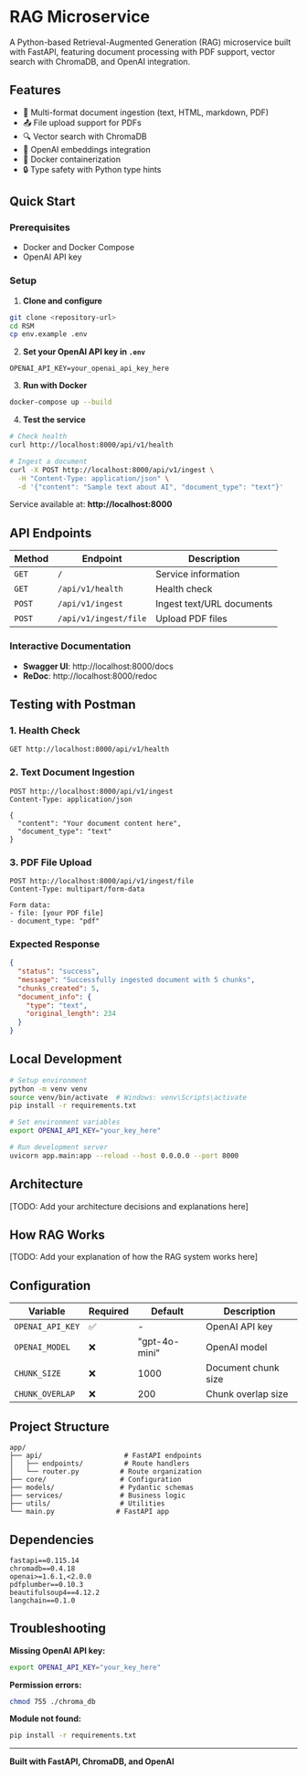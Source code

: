 # RAG Microservice

A Python-based Retrieval-Augmented Generation (RAG) microservice built with FastAPI, featuring document processing with PDF support, vector search with ChromaDB, and OpenAI integration.

## Features

- 📄 Multi-format document ingestion (text, HTML, markdown, PDF)
- 📤 File upload support for PDFs
- 🔍 Vector search with ChromaDB
- 🧠 OpenAI embeddings integration
- 🐳 Docker containerization
- 🔒 Type safety with Python type hints

## Quick Start

### Prerequisites
- Docker and Docker Compose
- OpenAI API key

### Setup

1. **Clone and configure**
```bash
git clone <repository-url>
cd RSM
cp env.example .env
```

2. **Set your OpenAI API key in `.env`**
```env
OPENAI_API_KEY=your_openai_api_key_here
```

3. **Run with Docker**
```bash
docker-compose up --build
```

4. **Test the service**
```bash
# Check health
curl http://localhost:8000/api/v1/health

# Ingest a document
curl -X POST http://localhost:8000/api/v1/ingest \
  -H "Content-Type: application/json" \
  -d '{"content": "Sample text about AI", "document_type": "text"}'
```

Service available at: **http://localhost:8000**

## API Endpoints

| Method | Endpoint | Description |
|--------|----------|-------------|
| `GET` | `/` | Service information |
| `GET` | `/api/v1/health` | Health check |
| `POST` | `/api/v1/ingest` | Ingest text/URL documents |
| `POST` | `/api/v1/ingest/file` | Upload PDF files |

### Interactive Documentation
- **Swagger UI**: http://localhost:8000/docs
- **ReDoc**: http://localhost:8000/redoc

## Testing with Postman

### 1. Health Check
```
GET http://localhost:8000/api/v1/health
```

### 2. Text Document Ingestion
```
POST http://localhost:8000/api/v1/ingest
Content-Type: application/json

{
  "content": "Your document content here",
  "document_type": "text"
}
```

### 3. PDF File Upload
```
POST http://localhost:8000/api/v1/ingest/file
Content-Type: multipart/form-data

Form data:
- file: [your PDF file]
- document_type: "pdf"
```

### Expected Response
```json
{
  "status": "success",
  "message": "Successfully ingested document with 5 chunks",
  "chunks_created": 5,
  "document_info": {
    "type": "text",
    "original_length": 234
  }
}
```

## Local Development

```bash
# Setup environment
python -m venv venv
source venv/bin/activate  # Windows: venv\Scripts\activate
pip install -r requirements.txt

# Set environment variables
export OPENAI_API_KEY="your_key_here"

# Run development server
uvicorn app.main:app --reload --host 0.0.0.0 --port 8000
```

## Architecture

[TODO: Add your architecture decisions and explanations here]

## How RAG Works

[TODO: Add your explanation of how the RAG system works here]

## Configuration

| Variable | Required | Default | Description |
|----------|----------|---------|-------------|
| `OPENAI_API_KEY` | ✅ | - | OpenAI API key |
| `OPENAI_MODEL` | ❌ | "gpt-4o-mini" | OpenAI model |
| `CHUNK_SIZE` | ❌ | 1000 | Document chunk size |
| `CHUNK_OVERLAP` | ❌ | 200 | Chunk overlap size |

## Project Structure

```
app/
├── api/                    # FastAPI endpoints
│   ├── endpoints/          # Route handlers
│   └── router.py          # Route organization
├── core/                  # Configuration
├── models/                # Pydantic schemas
├── services/              # Business logic
├── utils/                 # Utilities
└── main.py               # FastAPI app
```

## Dependencies

```
fastapi==0.115.14
chromadb==0.4.18
openai>=1.6.1,<2.0.0
pdfplumber==0.10.3
beautifulsoup4==4.12.2
langchain==0.1.0
```

## Troubleshooting

**Missing OpenAI API key:**
```bash
export OPENAI_API_KEY="your_key_here"
```

**Permission errors:**
```bash
chmod 755 ./chroma_db
```

**Module not found:**
```bash
pip install -r requirements.txt
```

---

**Built with FastAPI, ChromaDB, and OpenAI**

